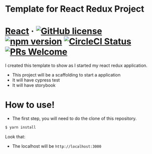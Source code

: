 # Template for React Redux Project

# [React](https://reactjs.org/) &middot; [![GitHub license](https://img.shields.io/badge/license-MIT-blue.svg)](https://github.com/facebook/react/blob/master/LICENSE) [![npm version](https://img.shields.io/npm/v/react.svg?style=flat)](https://www.npmjs.com/package/react) [![CircleCI Status](https://circleci.com/gh/facebook/react.svg?style=shield&circle-token=:circle-token)](https://circleci.com/gh/facebook/react) [![PRs Welcome](https://img.shields.io/badge/PRs-welcome-brightgreen.svg)](https://reactjs.org/docs/how-to-contribute.html#your-first-pull-request)

I created this template to show as I started my react redux application.

  - This project will be a scaffolding to start a application
  - It will have cypress test
  - It will have storybook

# How to use!

  - The first step, you will need to do the clone of this repository.
  
```sh
$ yarn install
```

Look that:
  - The localhost will be ``` http://localhost:3000 ```

  


